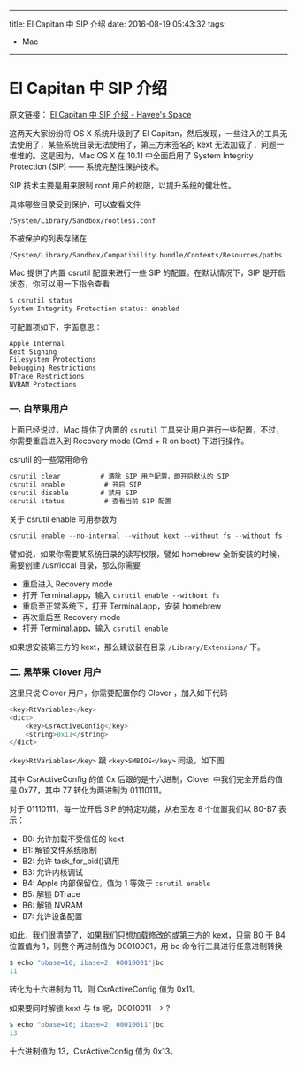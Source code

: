----
title: El Capitan 中 SIP 介绍
date: 2016-08-19 05:43:32
tags:
- Mac
----
# El Capitan 中 SIP 介绍

原文链接：
[El Capitan 中 SIP 介绍 - Havee's Space](https://havee.me/mac/2015-10/system-integrity-protection-on-el-capitan.html)

这两天大家纷纷将 OS X 系统升级到了 El Capitan，然后发现，一些注入的工具无法使用了，某些系统目录无法使用了，第三方未签名的 kext 无法加载了，问题一堆堆的。这是因为，Mac OS X 在 10.11 中全面启用了 System Integrity Protection (SIP) —— 系统完整性保护技术。

SIP 技术主要是用来限制 root 用户的权限，以提升系统的健壮性。

具体哪些目录受到保护，可以查看文件

```
/System/Library/Sandbox/rootless.conf
```

不被保护的列表存储在
```
/System/Library/Sandbox/Compatibility.bundle/Contents/Resources/paths
```


Mac 提供了内置 csrutil 配置来进行一些 SIP 的配置。在默认情况下，SIP 是开启状态，你可以用一下指令查看

```JavaScript
$ csrutil status
System Integrity Protection status: enabled
```


可配置项如下，字面意思：

```JavaScript
Apple Internal
Kext Signing
Filesystem Protections
Debugging Restrictions
DTrace Restrictions
NVRAM Protections
```


### 一. 白苹果用户

上面已经说过，Mac 提供了内置的 `csrutil` 工具来让用户进行一些配置，不过，你需要重启进入到 Recovery mode (Cmd + R on boot) 下进行操作。

csrutil 的一些常用命令

```JavaScript
csrutil clear          # 清除 SIP 用户配置，即开启默认的 SIP
csrutil enable          # 开启 SIP
csrutil disable        # 禁用 SIP
csrutil status          # 查看当前 SIP 配置
```


关于 csrutil enable 可用参数为

```JavaScript
csrutil enable --no-internal --without kext --without fs --without fs --without debug --without dtrace --without nvram
```

譬如说，如果你需要某系统目录的读写权限，譬如 homebrew 全新安装的时候，需要创建 /usr/local 目录，那么你需要

- 重启进入 Recovery mode
- 打开 Terminal.app，输入 `csrutil enable --without fs`
- 重启至正常系统下，打开 Terminal.app，安装 homebrew
- 再次重启至 Recovery mode
- 打开 Terminal.app，输入 `csrutil enable`

如果想安装第三方的 kext，那么建议装在目录 `/Library/Extensions/` 下。

### 二. 黑苹果 Clover 用户

这里只说 Clover 用户，你需要配置你的 Clover ，加入如下代码

```JavaScript
<key>RtVariables</key>
<dict>
    <key>CsrActiveConfig</key>
    <string>0x11</string>
</dict>
```

`<key>RtVariables</key>` 跟 `<key>SMBIOS</key>` 同级，如下图

其中 CsrActiveConfig 的值 0x 后跟的是十六进制，Clover 中我们完全开启的值是 0x77，其中 77 转化为两进制为 01110111。

对于 01110111，每一位开启 SIP 的特定功能，从右至左 8 个位置我们以 B0-B7 表示：

- B0: 允许加载不受信任的 kext
- B1: 解锁文件系统限制
- B2: 允许 task_for_pid()调用
- B3: 允许内核调试
- B4: Apple 内部保留位，值为 1 等效于 `csrutil enable`
- B5: 解锁 DTrace
- B6: 解锁 NVRAM
- B7: 允许设备配置

如此，我们很清楚了，如果我们只想加载修改的或第三方的 kext，只需 B0 于 B4 位置值为 1，则整个两进制值为 00010001，用 bc 命令行工具进行任意进制转换

```JavaScript
$ echo "obase=16; ibase=2; 00010001"|bc
11
```


转化为十六进制为 11，则 CsrActiveConfig 值为 0x11。

如果要同时解锁 kext 与 fs 呢，00010011 –> ?

```JavaScript
$ echo "obase=16; ibase=2; 00010011"|bc
13
```


十六进制值为 13，CsrActiveConfig 值为 0x13。

